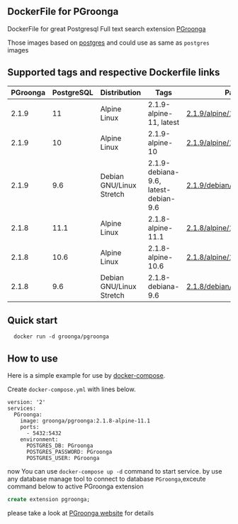## DockerFile for PGroonga

DockerFile for great Postgresql Full text search extension [PGroonga](https://github.com/pgroonga/pgroonga)

Those images based on [postgres](https://hub.docker.com/_/postgres) and could use as same as `postgres` images

## Supported tags and respective Dockerfile links

PGroonga | PostgreSQL | Distribution             | Tags                                 | Path
-------- | ---------- | ------------------------ | ------------------------------------ | ------------------------------------------------
2.1.9    | 11         | Alpine Linux             | 2.1.9-alpine-11, latest              | [2.1.9/alpine/11/Dockefile][2.1.9-alpine-11]
2.1.9    | 10         | Alpine Linux             | 2.1.9-alpine-10                      | [2.1.9/alpine/10/Dockefile][2.1.9-alpine-10]
2.1.9    | 9.6        | Debian GNU/Linux Stretch | 2.1.9-debiana-9.6, latest-debian-9.6 | [2.1.9/debian/9.6/Dockefile][2.1.9-debian-9.6]
2.1.8    | 11.1       | Alpine Linux             | 2.1.8-alpine-11.1                    | [2.1.8/alpine/11.1/Dockefile][2.1.8-alpine-11.1]
2.1.8    | 10.6       | Alpine Linux             | 2.1.8-alpine-10.6                    | [2.1.8/alpine/10.6/Dockefile][2.1.8-alpine-10.6]
2.1.8    | 9.6        | Debian GNU/Linux Stretch | 2.1.8-debiana-9.6                    | [2.1.8/debian/9.6/Dockefile][2.1.8-debian-9.6]

## Quick start

```shell
  docker run -d groonga/pgroonga
```

## How to use

Here is a simple example for use by [docker-compose](https://github.com/docker/compose).

Create `docker-compose.yml` with lines below.
```docker-compose
version: '2'
services:
  PGroonga:
    image: groonga/pgroonga:2.1.8-alpine-11.1
    ports:
      - 5432:5432
    environment:
      POSTGRES_DB: PGroonga
      POSTGRES_PASSWORD: PGroonga
      POSTGRES_USER: PGroonga
```
now You can use `docker-compose up -d` command to start service.
by use any database manage tool to connect to database `PGroonga`,exceute command below to active PGroonga extension
```SQL
create extension pgroonga;
```

please take a look at [PGroonga website](https://pgroonga.github.io/) for details

[2.1.9-alpine-11]: https://github.com/pgroonga/docker/tree/master/2.1.9/alpine/11/Dockerfile
[2.1.9-alpine-10]: https://github.com/pgroonga/docker/tree/master/2.1.9/alpine/10/Dockerfile
[2.1.9-debian-9.6]: https://github.com/pgroonga/docker/tree/master/2.1.9/debian/9.6/Dockerfile
[2.1.8-alpine-11.1]: https://github.com/pgroonga/docker/tree/master/2.1.8/alpine/11.1/Dockerfile
[2.1.8-alpine-10.6]: https://github.com/pgroonga/docker/tree/master/2.1.8/alpine/10.6/Dockerfile
[2.1.8-debian-9.6]: https://github.com/pgroonga/docker/tree/master/2.1.8/debian/9.6/Dockerfile
